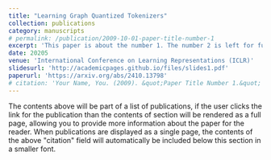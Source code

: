 ```yaml
---
title: "Learning Graph Quantized Tokenizers"
collection: publications
category: manuscripts
# permalink: /publication/2009-10-01-paper-title-number-1
excerpt: 'This paper is about the number 1. The number 2 is left for future work.'
date: 20205
venue: 'International Conference on Learning Representations (ICLR)'
slidesurl: 'http://academicpages.github.io/files/slides1.pdf'
paperurl: 'https://arxiv.org/abs/2410.13798'
# citation: 'Your Name, You. (2009). &quot;Paper Title Number 1.&quot; <i>Journal 1</i>. 1(1).'
---
```


The contents above will be part of a list of publications, if the user clicks the link for the publication than the contents of section will be rendered as a full page, allowing you to provide more information about the paper for the reader. When publications are displayed as a single page, the contents of the above "citation" field will automatically be included below this section in a smaller font.
